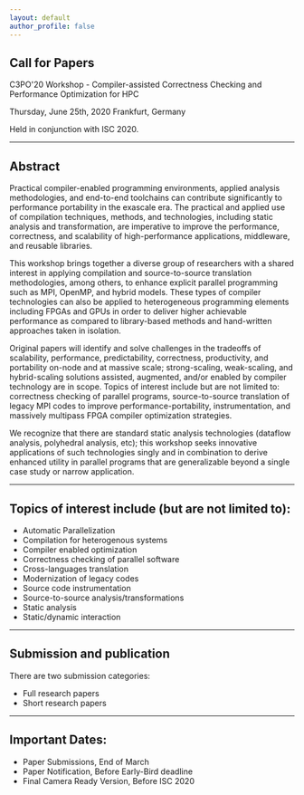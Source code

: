 ```yaml
---
layout: default
author_profile: false
---
```


<p></p>

## Call for Papers

C3PO'20 Workshop - Compiler-assisted Correctness Checking and Performance
Optimization for HPC

Thursday, June 25th, 2020
Frankfurt, Germany

Held in conjunction with ISC 2020.

---
## Abstract
Practical compiler-enabled programming environments, applied analysis
methodologies, and end-to-end toolchains can contribute significantly to
performance portability in the exascale era. The practical and applied use of
compilation techniques, methods, and technologies, including static analysis
and transformation, are imperative to improve the performance, correctness, and
scalability of high-performance applications, middleware, and reusable
libraries.

This workshop brings together a diverse group of researchers with a shared
interest in applying compilation and source-to-source translation
methodologies, among others, to enhance explicit parallel programming such as
MPI, OpenMP, and hybrid models. These types of compiler technologies can also
be applied to heterogeneous programming elements including FPGAs and GPUs in
order to deliver higher achievable performance as compared to library-based
methods and hand-written approaches taken in isolation.

Original papers will identify and solve challenges in the tradeoffs of
scalability, performance, predictability, correctness, productivity, and
portability on-node and at massive scale; strong-scaling, weak-scaling, and
hybrid-scaling solutions assisted, augmented, and/or enabled by compiler
technology are in scope.  Topics of interest include but are not limited to:
correctness checking of parallel programs, source-to-source translation of
legacy MPI codes to improve performance-portability, instrumentation, and
massively multipass FPGA compiler optimization strategies.  

We recognize that there are standard static analysis technologies (dataflow
analysis, polyhedral analysis, etc); this workshop seeks innovative
applications of such technologies singly and in combination to derive enhanced
utility in parallel programs that are generalizable beyond a single case study
or narrow application.

---
## Topics of interest include (but are not limited to):
- Automatic Parallelization
- Compilation for heterogenous systems
- Compiler enabled optimization
- Correctness checking of parallel software
- Cross-languages translation
- Modernization of legacy codes
- Source code instrumentation
- Source-to-source analysis/transformations
- Static analysis
- Static/dynamic interaction

---
## Submission and publication
There are two submission categories:

- Full research papers
- Short research papers

---
## Important Dates:
- Paper Submissions, End of March
- Paper Notification, Before Early-Bird deadline
- Final Camera Ready Version, Before ISC 2020
